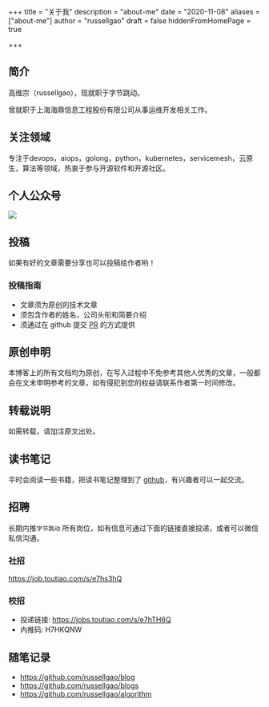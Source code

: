+++
title = "关于我"
description = "about-me"
date = "2020-11-08"
aliases = ["about-me"]
author = "russellgao"
draft = false
hiddenFromHomePage = true

+++

## 简介
高维宗（russellgao），现就职于字节跳动。

曾就职于上海海鼎信息工程股份有限公司从事运维开发相关工作。


## 关注领域
专注于devops，aiops，golong，python，kubernetes，servicemesh，云原生，算法等领域，热衷于参与开源软件和开源社区。

## 个人公众号
![](https://gitee.com/russellgao/blogs-image/raw/master/images/russellgao.jpg)

## 投稿
如果有好的文章需要分享也可以投稿给作者哟！

### 投稿指南

- 文章须为原创的技术文章
- 须包含作者的姓名，公司头衔和简要介绍
- 须通过在 github 提交 [PR](https://github.com/russellgao/blogs/pulls) 的方式提供

## 原创申明
本博客上的所有文档均为原创，在写入过程中不免参考其他人优秀的文章，一般都会在文末申明参考的文章，如有侵犯到您的权益请联系作者第一时间修改。

## 转载说明
如需转载，请加注原文出处。

## 读书笔记
平时会阅读一些书籍，把读书笔记整理到了 [github](https://github.com/russellgao/reading-notes)，有兴趣者可以一起交流。

## 招聘
长期内推`字节跳动` 所有岗位，如有信息可通过下面的链接直接投递，或者可以微信私信沟通。
### 社招
https://job.toutiao.com/s/e7hs3hQ

### 校招
- 投递链接: https://jobs.toutiao.com/s/e7hTH6Q
- 内推码: H7HKQNW

## 随笔记录
- https://github.com/russellgao/blog
- https://github.com/russellgao/blogs
- https://github.com/russellgao/algorithm
